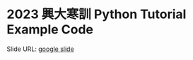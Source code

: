 # 2023 興大寒訓 Python Tutorial Example Code

Slide URL: [google slide]("https://docs.google.com/presentation/d/1buRGsplqWsmRFmfYR0dyqmhk0Y8NJboVIEMhach2EOM/edit?usp=sharing")
